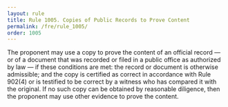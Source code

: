 ```yaml
---
layout: rule
title: Rule 1005. Copies of Public Records to Prove Content
permalink: /fre/rule_1005/
order: 1005
---
```


The proponent may use a copy to prove the content of an official record — or of a document that was recorded or filed in a public office as authorized by law — if these conditions are met: the record or document is otherwise admissible; and the copy is certified as correct in accordance with Rule 902(4) or is testified to be correct by a witness who has compared it with the original. If no such copy can be obtained by reasonable diligence, then the proponent may use other evidence to prove the content.

